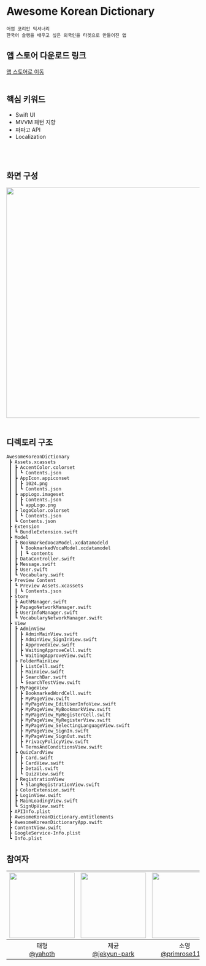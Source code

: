 # Awesome Korean Dictionary
```
어썸 코리안 딕셔너리
한국어 슬랭을 배우고 싶은 외국인을 타겟으로 만들어진 앱 
```

## 앱 스토어 다운로드 링크
<a href="https://apps.apple.com/kr/app/awesome-korean-dictionary/id1665422867">앱 스토어로 이동</a>
<br>
<br>


## 핵심 키워드
- Swift UI
- MVVM 패턴 지향
- 파파고 API
- Localization
<br>
<br>


## 화면 구성
<img src="https://user-images.githubusercontent.com/114331071/214083703-0279d45b-11aa-49d6-b227-13f216f0f43f.jpg" 
     width="1100" 
     height="600" />
<br>
<br>

## 디렉토리 구조
```
AwesomeKoreanDictionary
 ┣ Assets.xcassets
 ┃ ┣ AccentColor.colorset
 ┃ ┃ ┗ Contents.json
 ┃ ┣ AppIcon.appiconset
 ┃ ┃ ┣ 1024.png
 ┃ ┃ ┗ Contents.json
 ┃ ┣ appLogo.imageset
 ┃ ┃ ┣ Contents.json
 ┃ ┃ ┗ appLogo.png
 ┃ ┣ logoColor.colorset
 ┃ ┃ ┗ Contents.json
 ┃ ┗ Contents.json
 ┣ Extension
 ┃ ┗ BundleExtension.swift
 ┣ Model
 ┃ ┣ BookmarkedVocaModel.xcdatamodeld
 ┃ ┃ ┗ BookmarkedVocaModel.xcdatamodel
 ┃ ┃ ┃ ┗ contents
 ┃ ┣ DataController.swift
 ┃ ┣ Message.swift
 ┃ ┣ User.swift
 ┃ ┗ Vocabulary.swift
 ┣ Preview Content
 ┃ ┗ Preview Assets.xcassets
 ┃ ┃ ┗ Contents.json
 ┣ Store
 ┃ ┣ AuthManager.swift
 ┃ ┣ PapagoNetworkManager.swift
 ┃ ┣ UserInfoManager.swift
 ┃ ┗ VocabularyNetworkManager.swift
 ┣ View
 ┃ ┣ AdminView
 ┃ ┃ ┣ AdminMainView.swift
 ┃ ┃ ┣ AdminView_SignInView.swift
 ┃ ┃ ┣ ApprovedView.swift
 ┃ ┃ ┣ WaitingApproveCell.swift
 ┃ ┃ ┗ WaitingApproveView.swift
 ┃ ┣ FolderMainView
 ┃ ┃ ┣ ListCell.swift
 ┃ ┃ ┣ MainView.swift
 ┃ ┃ ┣ SearchBar.swift
 ┃ ┃ ┗ SearchTestView.swift
 ┃ ┣ MyPageView
 ┃ ┃ ┣ BookmarkedWordCell.swift
 ┃ ┃ ┣ MyPageView.swift
 ┃ ┃ ┣ MyPageView_EditUserInfoView.swift
 ┃ ┃ ┣ MyPageView_MyBookmarkView.swift
 ┃ ┃ ┣ MyPageView_MyRegisterCell.swift
 ┃ ┃ ┣ MyPageView_MyRegisterView.swift
 ┃ ┃ ┣ MyPageView_SelectingLanguageView.swift
 ┃ ┃ ┣ MyPageView_SignIn.swift
 ┃ ┃ ┣ MyPageView_SignOut.swift
 ┃ ┃ ┣ PrivacyPolicyView.swift
 ┃ ┃ ┗ TermsAndConditionsView.swift
 ┃ ┣ QuizCardView
 ┃ ┃ ┣ Card.swift
 ┃ ┃ ┣ CardView.swift
 ┃ ┃ ┣ Detail.swift
 ┃ ┃ ┗ QuizView.swift
 ┃ ┣ RegistrationView
 ┃ ┃ ┗ SlangRegistrationView.swift
 ┃ ┣ ColorExtension.swift
 ┃ ┣ LoginView.swift
 ┃ ┣ MainLoadingView.swift
 ┃ ┗ SignUpView.swift
 ┣ APIInfo.plist
 ┣ AwesomeKoreanDictionary.entitlements
 ┣ AwesomeKoreanDictionaryApp.swift
 ┣ ContentView.swift
 ┣ GoogleService-Info.plist
 ┗ Info.plist
 ```



## 참여자

| <img src="https://avatars.githubusercontent.com/u/99034396?v=4" width=170> | <img src="https://avatars.githubusercontent.com/u/19788294?v=4" width=170> | <img src="https://avatars.githubusercontent.com/u/114223237?v=4" width=170> | <img src="https://avatars.githubusercontent.com/u/48899055?v=4" width=170> | <img src="https://avatars.githubusercontent.com/u/106806428?v=4" width=170> | <img src="https://avatars.githubusercontent.com/u/64416520?v=4" width=170> | <img src="https://avatars.githubusercontent.com/u/108848166?v=4" width=170> | <img src="https://avatars.githubusercontent.com/u/52193695?v=4" width=170> | <img src="https://avatars.githubusercontent.com/u/114331071?v=4" width=170> |
| :----------------------------------------------------------: | :---------------------------------------------: | :-------------------------------------------------: | :-------------------------------------------------: |  :-------------------------------------------------: |  :-------------------------------------------------: |  :-------------------------------------------------: |  :-------------------------------------------------: |  :-------------------------------------------------: |
| 태형<br/>[@yahoth](https://github.com/yahoth)<br/> | 제균<br/>[@jekyun-park](https://github.com/jekyun-park)<br/> | 소영<br/> [@primrose1101](https://github.com/primrose1101)<br/> | 주희<br/>[@zoohee](https://github.com/zoohee)<br/> | 소희<br/>[@jeongsoohee](https://github.com/jeongsoohee)<br/> | 현호<br/>[@Achoo-kr](https://github.com/Achoo-kr)<br/> | 현종<br/>[@EthanColdChoi](https://github.com/EthanColdChoi)<br/> | 진표<br/>[@jphong1005](https://github.com/jphong1005)<br/> | 유진<br/>[@yooj1202](https://github.com/yooj1202)<br/> |
